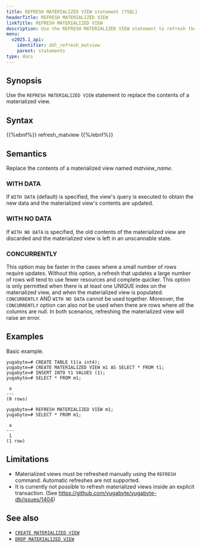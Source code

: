 ```yaml
---
title: REFRESH MATERIALIZED VIEW statement [YSQL]
headerTitle: REFRESH MATERIALIZED VIEW
linkTitle: REFRESH MATERIALIZED VIEW
description: Use the REFRESH MATERIALIZED VIEW statement to refresh the contents of a materialized view.
menu:
  v2025.1_api:
    identifier: ddl_refresh_matview
    parent: statements
type: docs
---
```


## Synopsis

Use the `REFRESH MATERIALIZED VIEW` statement to replace the contents of a materialized view.

## Syntax

{{%ebnf%}}
  refresh_matview
{{%/ebnf%}}

## Semantics

Replace the contents of a materialized view named *matview_name*.

### WITH DATA
If `WITH DATA` (default) is specified, the view's query is executed to obtain the new data and the materialized view's contents are updated.

### WITH NO DATA
If `WITH NO DATA` is specified, the old contents of the materialized view are discarded and the materialized view is left in an unscannable state.

### CONCURRENTLY
This option may be faster in the cases where a small number of rows require updates. Without this option, a refresh that updates a large number of rows will tend to use fewer resources and complete quicker.
This option is only permitted when there is at least one UNIQUE index on the materialized view, and when the materialized view is populated.
`CONCURRENTLY` AND `WITH NO DATA` cannot be used together. Moreover, the `CONCURRENTLY` option can also not be used when there are rows where _all_ the columns are null. In both scenarios, refreshing the materialized view will raise an error.

## Examples

Basic example.

```plpgsql
yugabyte=# CREATE TABLE t1(a int4);
yugabyte=# CREATE MATERIALIZED VIEW m1 AS SELECT * FROM t1;
yugabyte=# INSERT INTO t1 VALUES (1);
yugabyte=# SELECT * FROM m1;
```

```
 a
---
(0 rows)
```

```plpgsql
yugabyte=# REFRESH MATERIALIZED VIEW m1;
yugabyte=# SELECT * FROM m1;
```

```
 a
---
 1
(1 row)
```
## Limitations

- Materialized views must be refreshed manually using the `REFRESH` command. Automatic refreshes are not supported.
- It is currently not possible to refresh materialized views inside an explicit transaction. (See <https://github.com/yugabyte/yugabyte-db/issues/1404>)


## See also

- [`CREATE MATERIALIZED VIEW`](../ddl_create_matview)
- [`DROP MATERIALIZED VIEW`](../ddl_drop_matview)
